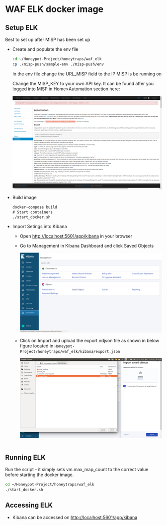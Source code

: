 # WAF ELK docker image

## Setup ELK

Best to set up after MISP has been set up

* Create and populate the env file
  
  ```bash
  cd ~/Honeypot-Project/honeytraps/waf_elk
  cp ./misp-push/sample-env ./misp-push/env
  ```
  
  In the env file change the URL_MISP field to the IP MISP is be running on
  
  Change the MISP_KEY to your own API key. It can be found after you logged into MISP in Home>Automation section here:
  
  ![../screenshots/pymisp-key.png?raw=true](../screenshots/pymisp-key.png)

* Build image
  
  ```bashag-0-1dttmup1hag-1-1dttmup1h
  docker-compose build
  # Start containers
  ./start_docker.sh
  ```

* Import Setings into Kibana
  
  - Open [http://localhost:5601/app/kibana](http://localhost:5601/app/kibana) in your browser
  
  - Go to Management in Kibana Dashboard and click Saved Objects 
    
    ![](../screenshots/savedObj1.png)
  
  - Click on Import and upload the export.ndjson file as shown in below figure located in ```Honeypot-Project/honeytraps/waf_elk/kibana/export.json```  
    
    ![](../screenshots/savedObj2.png)  

## Running ELK

Run the script - it simply sets vm.max_map_count to the correct value before starting the docker image.

```bash
cd ~/Honeypot-Project/honeytraps/waf_elk
./start_docker.sh
```

## Accessing ELK

* Kibana can be accessed on [http://localhost:5601/app/kibana](http://localhost:5601/app/kibana)

